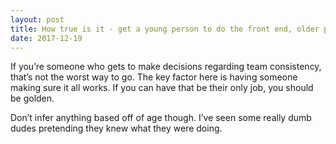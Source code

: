 ```yaml
---
layout: post
title: How true is it - get a young person to do the front end, older person for the back end and an old person to make sure it all works on time?
date: 2017-12-19
---
```


<p>If you’re someone who gets to make decisions regarding team consistency, that’s not the worst way to go. The key factor here is having someone making sure it all works. If you can have that be their only job, you should be golden.</p><p>Don’t infer anything based off of age though. I’ve seen some really dumb dudes pretending they knew what they were doing.</p>
